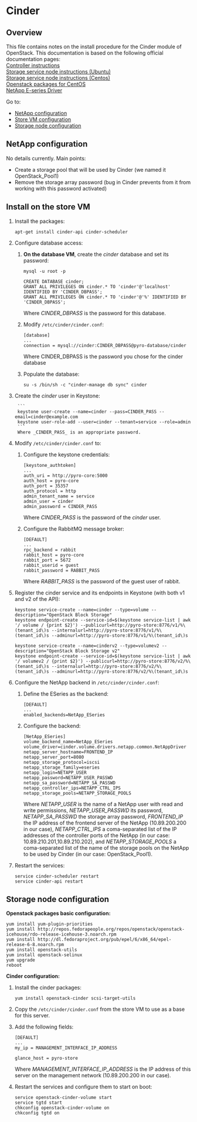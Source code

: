 # Cinder

## Overview

This file contains notes on the install procedure for the Cinder module of OpenStack. This documentation is based on the following official documentation pages:  
[Controller instructions](http://docs.openstack.org/icehouse/install-guide/install/apt/content/cinder-controller.html)  
[Storage service node instructions (Ubuntu)](http://docs.openstack.org/icehouse/install-guide/install/apt/content/cinder-node.html)  
[Storage service node instructions (Centos)](http://docs.openstack.org/icehouse/install-guide/install/yum/content/cinder-node.html)  
[Openstack packages for CentOS](http://docs.openstack.org/icehouse/install-guide/install/yum/content/basics-packages.html)  
[NetApp E-series Driver](http://netapp.github.io/openstack-deploy-ops-guide/icehouse/content/cinder.eseries.iscsi.configuration.html)  

Go to:
- [NetApp configuration](#netapp-configuration)
- [Store VM configuration](#store-vm-configuration)
- [Storage node configuration](#storage-node-configuration)

## NetApp configuration

No details currently. Main points:
- Create a storage pool that will be used by Cinder (we named it OpenStack_Pool1)
- Remove the storage array password (bug in Cinder prevents from it from working with this password activated)

## Install on the store VM

1. Install the packages:

    `apt-get install cinder-api cinder-scheduler`
2. Configure database access:
    1. **On the database VM**, create the _cinder_ database and set its password:

        ```
        mysql -u root -p
        ```
        ```
        CREATE DATABASE cinder;
        GRANT ALL PRIVILEGES ON cinder.* TO 'cinder'@'localhost' IDENTIFIED BY 'CINDER_DBPASS';
        GRANT ALL PRIVILEGES ON cinder.* TO 'cinder'@'%' IDENTIFIED BY 'CINDER_DBPASS';
        ```
        Where _CINDER_DBPASS_ is the password for this database.
    2. Modify `/etc/cinder/cinder.conf`:

        ```
        [database]
        ...
        connection = mysql://cinder:CINDER_DBPASS@pyro-database/cinder
        ```
        Where CINDER_DBPASS is the password you chose for the cinder database
    3. Populate the database:

        `su -s /bin/sh -c "cinder-manage db sync" cinder`
3. Create the _cinder_ user in Keystone:

        ```
        keystone user-create --name=cinder --pass=CINDER_PASS --email=cinder@example.com
        keystone user-role-add --user=cinder --tenant=service --role=admin
        ```
        Where _CINDER_PASS_ is an appropriate password.
4. Modify `/etc/cinder/cinder.conf` to:
    1. Configure the keystone credentials:

        ```
        [keystone_authtoken]
        ...
        auth_uri = http://pyro-core:5000
        auth_host = pyro-core
        auth_port = 35357
        auth_protocol = http
        admin_tenant_name = service
        admin_user = cinder
        admin_password = CINDER_PASS
        ```
        Where _CINDER_PASS_ is the password of the _cinder_ user.
    2. Configure the RabbitMQ message broker:
    
        ```
        [DEFAULT]
        ...
        rpc_backend = rabbit
        rabbit_host = pyro-core
        rabbit_port = 5672
        rabbit_userid = guest
        rabbit_password = RABBIT_PASS
        ```
        Where _RABBIT_PASS_ is the password of the guest user of rabbit.
5. Register the cinder service and its endpoints in Keystone (with both v1 and v2 of the API):

    ```
    keystone service-create --name=cinder --type=volume --description="OpenStack Block Storage"
    keystone endpoint-create --service-id=$(keystone service-list | awk '/ volume / {print $2}') --publicurl=http://pyro-store:8776/v1/%\(tenant_id\)s --internalurl=http://pyro-store:8776/v1/%\(tenant_id\)s --adminurl=http://pyro-store:8776/v1/%\(tenant_id\)s
    ```
    ```
    keystone service-create --name=cinderv2 --type=volumev2 --description="OpenStack Block Storage v2"
    keystone endpoint-create --service-id=$(keystone service-list | awk '/ volumev2 / {print $2}') --publicurl=http://pyro-store:8776/v2/%\(tenant_id\)s --internalurl=http://pyro-store:8776/v2/%\(tenant_id\)s --adminurl=http://pyro-store:8776/v2/%\(tenant_id\)s
    ```
6. Configure the NetApp backend in `/etc/cinder/cinder.conf`:
    1. Define the ESeries as the backend:  

        ```
        [DEFAULT]
        ...
        enabled_backends=NetApp_ESeries
        ```
    2. Configure the backend:

        ```
        [NetApp_ESeries]
        volume_backend_name=NetApp_ESeries
        volume_driver=cinder.volume.drivers.netapp.common.NetAppDriver
        netapp_server_hostname=FRONTEND_IP
        netapp_server_port=8080
        netapp_storage_protocol=iscsi
        netapp_storage_family=eseries
        netapp_login=NETAPP_USER
        netapp_password=NETAPP_USER_PASSWD
        netapp_sa_password=NETAPP_SA_PASSWD
        netapp_controller_ips=NETAPP_CTRL_IPS 
        netapp_storage_pools=NETAPP_STORAGE_POOLS
        ```
        Where _NETAPP_USER_ is the name of a NetApp user with read and write permissions, _NETAPP_USER_PASSWD_ its password, _NETAPP_SA_PASSWD_ the storage array password, _FRONTEND_IP_ the IP address of the frontend server of the NetApp (10.89.200.200 in our case), _NETAPP_CTRL_IPS_ a coma-separated list of the IP addresses of the controller ports of the NetApp (in our case: 10.89.210.201,10.89.210.202), and _NETAPP_STORAGE_POOLS_ a coma-separated list of the name of the storage pools on the NetApp to be used by Cinder (in our case: OpenStack_Pool1).
7. Restart the services:

    ```
    service cinder-scheduler restart
    service cinder-api restart
    ```

## Storage node configuration

**Openstack packages basic configuration:**

```
yum install yum-plugin-priorities
yum install http://repos.fedorapeople.org/repos/openstack/openstack-icehouse/rdo-release-icehouse-3.noarch.rpm
yum install http://dl.fedoraproject.org/pub/epel/6/x86_64/epel-release-6-8.noarch.rpm
yum install openstack-utils
yum install openstack-selinux
yum upgrade
reboot
```


**Cinder configuration:**

1. Install the cinder packages:

    ```
    yum install openstack-cinder scsi-target-utils
    ```
2. Copy the `/etc/cinder/cinder.conf` from the store VM to use as a base for this server.
3. Add the following fields:

    ```
    [DEFAULT]
    ...
    my_ip = MANAGEMENT_INTERFACE_IP_ADDRESS

    glance_host = pyro-store
    ```
    Where _MANAGEMENT_INTERFACE_IP_ADDRESS_ is the IP address of this server on the management network (10.89.200.200 in our case).
4. Restart the services and configure them to start on boot:

    ```
    service openstack-cinder-volume start
    service tgtd start
    chkconfig openstack-cinder-volume on
    chkconfig tgtd on
    ```
